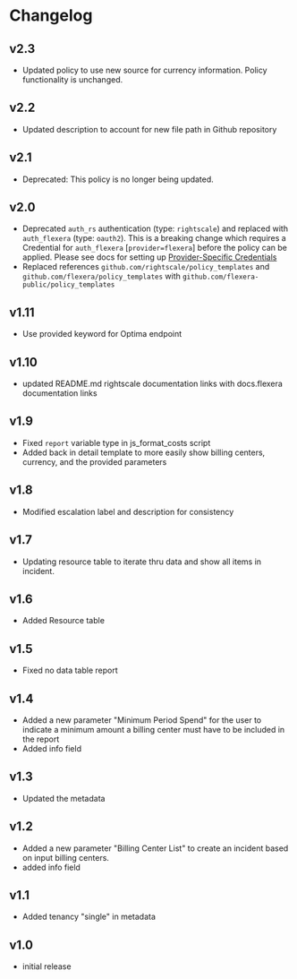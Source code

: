 # Changelog

## v2.3

- Updated policy to use new source for currency information. Policy functionality is unchanged.

## v2.2

- Updated description to account for new file path in Github repository

## v2.1

- Deprecated: This policy is no longer being updated.

## v2.0

- Deprecated `auth_rs` authentication (type: `rightscale`) and replaced with `auth_flexera` (type: `oauth2`).  This is a breaking change which requires a Credential for `auth_flexera` [`provider=flexera`] before the policy can be applied.  Please see docs for setting up [Provider-Specific Credentials](https://docs.flexera.com/flexera/EN/Automation/ProviderCredentials.htm)
- Replaced references `github.com/rightscale/policy_templates` and `github.com/flexera/policy_templates` with `github.com/flexera-public/policy_templates`

## v1.11

- Use provided keyword for Optima endpoint

## v1.10

- updated README.md rightscale documentation links with docs.flexera documentation links

## v1.9

- Fixed `report` variable type in js_format_costs script
- Added back in detail template to more easily show billing centers, currency, and the provided parameters

## v1.8

- Modified escalation label and description for consistency

## v1.7

- Updating resource table to iterate thru data and show all items in incident.

## v1.6

- Added Resource table

## v1.5

- Fixed no data table report

## v1.4

- Added a new parameter "Minimum Period Spend" for the user to indicate a minimum amount a billing center must have to be included in the report
- Added info field

## v1.3

- Updated the metadata

## v1.2

- Added a new parameter "Billing Center List" to create an incident based on input billing centers.
- added info field

## v1.1

- Added tenancy "single" in metadata

## v1.0

- initial release
